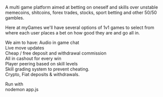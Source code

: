 A multi game platform aimed at betting on oneself and skills over unstable memecoins, shitcoins, forex trades, stocks, sport betting and other 50/50 gambles.<br />

Here at myGames we'll have several options of 1v1 games to select from where each user places a bet on how good they are and go all in.<br />

We aim to have:
Audio in game chat<br />
Live move updates<br />
Cheap / free deposit and withdrawal commission<br />
All in cashout for every win<br />
Player peering based on skill levels<br />
Skill grading system to prevent cheating.<br />
Crypto, Fiat deposits & withdrawals. <br />


Run with<br />
nodemon app.js